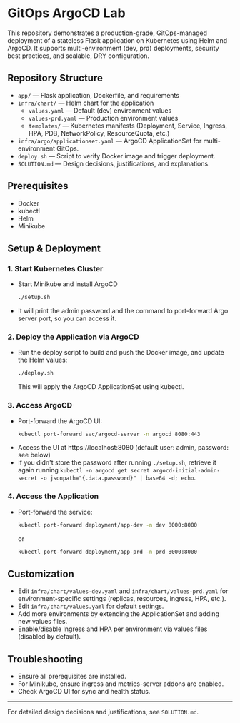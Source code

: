 # GitOps ArgoCD Lab

This repository demonstrates a production-grade, GitOps-managed deployment of a stateless Flask application on Kubernetes using Helm and ArgoCD. It supports multi-environment (dev, prd) deployments, security best practices, and scalable, DRY configuration.

## Repository Structure

- `app/` — Flask application, Dockerfile, and requirements
- `infra/chart/` — Helm chart for the application
  - `values.yaml` — Default (dev) environment values
  - `values-prd.yaml` — Production environment values
  - `templates/` — Kubernetes manifests (Deployment, Service, Ingress, HPA, PDB, NetworkPolicy, ResourceQuota, etc.)
- `infra/argo/applicationset.yaml` — ArgoCD ApplicationSet for multi-environment GitOps.
- `deploy.sh` — Script to verify Docker image and trigger deployment.
- `SOLUTION.md` — Design decisions, justifications, and explanations.

## Prerequisites

- Docker
- kubectl
- Helm
- Minikube

## Setup & Deployment

### 1. Start Kubernetes Cluster

- Start Minikube and install ArgoCD
  ```sh
  ./setup.sh
  ```
- It will print the admin password and the command to port-forward Argo server port, so you can access it.

### 2. Deploy the Application via ArgoCD

- Run the deploy script to build and push the Docker image, and update the Helm values:
  ```sh
  ./deploy.sh
  ```
  This will apply the ArgoCD ApplicationSet using kubectl.

### 3. Access ArgoCD

- Port-forward the ArgoCD UI:
  ```sh
  kubectl port-forward svc/argocd-server -n argocd 8080:443
  ```
- Access the UI at https://localhost:8080 (default user: admin, password: see below)
- If you didn't store the password after running `./setup.sh`, retrieve it again running `kubectl -n argocd get secret argocd-initial-admin-secret -o jsonpath="{.data.password}" | base64 -d; echo`.

### 4. Access the Application

- Port-forward the service:
  ```sh
  kubectl port-forward deployment/app-dev -n dev 8000:8000
  ```
  or 
  ```sh
  kubectl port-forward deployment/app-prd -n prd 8000:8000
  ```

## Customization

- Edit `infra/chart/values-dev.yaml` and `infra/chart/values-prd.yaml` for environment-specific settings (replicas, resources, ingress, HPA, etc.).
- Edit `infra/chart/values.yaml` for default settings.
- Add more environments by extending the ApplicationSet and adding new values files.
- Enable/disable Ingress and HPA per environment via values files (disabled by default).

## Troubleshooting

- Ensure all prerequisites are installed.
- For Minikube, ensure ingress and metrics-server addons are enabled.
- Check ArgoCD UI for sync and health status.

---

For detailed design decisions and justifications, see `SOLUTION.md`.
